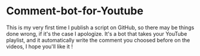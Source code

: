 # Comment-bot-for-Youtube
This is my very first time I publish a script on GitHub, so there may be things done wrong, if it's the case I apologize.
It's a bot that takes your YouTube playlist, and it automatically write the comment you choosed before on the videos, I hope you'll like it !
